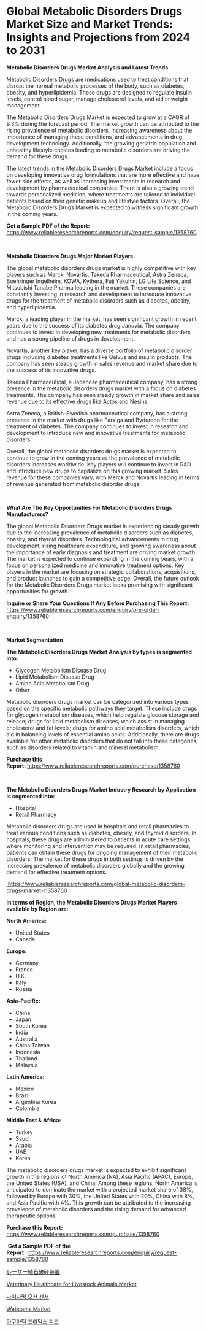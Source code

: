 <p><h1>Global Metabolic Disorders Drugs Market Size and Market Trends: Insights and Projections from 2024 to 2031</h1></p><p><strong>Metabolic Disorders Drugs Market Analysis and Latest Trends</strong></p>
<p><p>Metabolic Disorders Drugs are medications used to treat conditions that disrupt the normal metabolic processes of the body, such as diabetes, obesity, and hyperlipidemia. These drugs are designed to regulate insulin levels, control blood sugar, manage cholesterol levels, and aid in weight management.</p><p>The Metabolic Disorders Drugs Market is expected to grow at a CAGR of 9.3% during the forecast period. The market growth can be attributed to the rising prevalence of metabolic disorders, increasing awareness about the importance of managing these conditions, and advancements in drug development technology. Additionally, the growing geriatric population and unhealthy lifestyle choices leading to metabolic disorders are driving the demand for these drugs.</p><p>The latest trends in the Metabolic Disorders Drugs Market include a focus on developing innovative drug formulations that are more effective and have fewer side effects, as well as increasing investments in research and development by pharmaceutical companies. There is also a growing trend towards personalized medicine, where treatments are tailored to individual patients based on their genetic makeup and lifestyle factors. Overall, the Metabolic Disorders Drugs Market is expected to witness significant growth in the coming years.</p></p>
<p><strong>Get a Sample PDF of the Report:&nbsp;</strong> <a href="https://www.reliableresearchreports.com/enquiry/request-sample/1358760">https://www.reliableresearchreports.com/enquiry/request-sample/1358760</a></p>
<p>&nbsp;</p>
<p><strong>Metabolic Disorders Drugs Major Market Players</strong></p>
<p><p>The global metabolic disorders drugs market is highly competitive with key players such as Merck, Novartis, Takeda Pharmaceutical, Astra Zeneca, Boehringer Ingelheim, KOWA, Kythera, Fuji Yakuhin, LG Life Science, and Mitsubishi Tanabe Pharma leading in the market. These companies are constantly investing in research and development to introduce innovative drugs for the treatment of metabolic disorders such as diabetes, obesity, and hyperlipidemia.</p><p>Merck, a leading player in the market, has seen significant growth in recent years due to the success of its diabetes drug Januvia. The company continues to invest in developing new treatments for metabolic disorders and has a strong pipeline of drugs in development.</p><p>Novartis, another key player, has a diverse portfolio of metabolic disorder drugs including diabetes treatments like Galvus and insulin products. The company has seen steady growth in sales revenue and market share due to the success of its innovative drugs.</p><p>Takeda Pharmaceutical, a Japanese pharmaceutical company, has a strong presence in the metabolic disorders drugs market with a focus on diabetes treatments. The company has seen steady growth in market share and sales revenue due to its effective drugs like Actos and Nesina.</p><p>Astra Zeneca, a British-Swedish pharmaceutical company, has a strong presence in the market with drugs like Farxiga and Bydureon for the treatment of diabetes. The company continues to invest in research and development to introduce new and innovative treatments for metabolic disorders.</p><p>Overall, the global metabolic disorders drugs market is expected to continue to grow in the coming years as the prevalence of metabolic disorders increases worldwide. Key players will continue to invest in R&D and introduce new drugs to capitalize on this growing market. Sales revenue for these companies vary, with Merck and Novartis leading in terms of revenue generated from metabolic disorder drugs.</p></p>
<p>&nbsp;</p>
<p><strong>What Are The Key Opportunities For Metabolic Disorders Drugs Manufacturers?</strong></p>
<p><p>The global Metabolic Disorders Drugs market is experiencing steady growth due to the increasing prevalence of metabolic disorders such as diabetes, obesity, and thyroid disorders. Technological advancements in drug development, rising healthcare expenditure, and growing awareness about the importance of early diagnosis and treatment are driving market growth. The market is expected to continue expanding in the coming years, with a focus on personalized medicine and innovative treatment options. Key players in the market are focusing on strategic collaborations, acquisitions, and product launches to gain a competitive edge. Overall, the future outlook for the Metabolic Disorders Drugs market looks promising with significant opportunities for growth.</p></p>
<p><strong>Inquire or Share Your Questions If Any Before Purchasing This Report:</strong> <a href="https://www.reliableresearchreports.com/enquiry/pre-order-enquiry/1358760">https://www.reliableresearchreports.com/enquiry/pre-order-enquiry/1358760</a></p>
<p>&nbsp;</p>
<p><strong>Market Segmentation</strong></p>
<p><strong>The Metabolic Disorders Drugs Market Analysis by types is segmented into:</strong></p>
<p><ul><li>Glycogen Metabolism Disease Drug</li><li>Lipid Metabolism Disease Drug</li><li>Amino Acid Metabolism Drug</li><li>Other</li></ul></p>
<p><p>Metabolic disorders drugs market can be categorized into various types based on the specific metabolic pathways they target. These include drugs for glycogen metabolism diseases, which help regulate glucose storage and release; drugs for lipid metabolism diseases, which assist in managing cholesterol and fat levels; drugs for amino acid metabolism disorders, which aid in balancing levels of essential amino acids. Additionally, there are drugs available for other metabolic disorders that do not fall into these categories, such as disorders related to vitamin and mineral metabolism.</p></p>
<p><strong>Purchase this Report:&nbsp;</strong><a href="https://www.reliableresearchreports.com/purchase/1358760">https://www.reliableresearchreports.com/purchase/1358760</a></p>
<p>&nbsp;</p>
<p><strong>The Metabolic Disorders Drugs Market Industry Research by Application is segmented into:</strong></p>
<p><ul><li>Hospital</li><li>Retail Pharmacy</li></ul></p>
<p><p>Metabolic disorders drugs are used in hospitals and retail pharmacies to treat various conditions such as diabetes, obesity, and thyroid disorders. In hospitals, these drugs are administered to patients in acute care settings where monitoring and intervention may be required. In retail pharmacies, patients can obtain these drugs for ongoing management of their metabolic disorders. The market for these drugs in both settings is driven by the increasing prevalence of metabolic disorders globally and the growing demand for effective treatment options.</p></p>
<p><a href="https://www.reliableresearchreports.com/global-metabolic-disorders-drugs-market-r1358760">&nbsp;https://www.reliableresearchreports.com/global-metabolic-disorders-drugs-market-r1358760</a></p>
<p><strong>In terms of Region, the Metabolic Disorders Drugs Market Players available by Region are:</strong></p>
<p>
    <p> <strong> North America: </strong>
        <ul>
            <li>United States</li>
            <li>Canada</li>
        </ul>
        </p> 
    <p> <strong> Europe: </strong>
        <ul>
            <li>Germany</li>
            <li>France</li>
            <li>U.K.</li>
            <li>Italy</li>
            <li>Russia</li>
        </ul>
        </p> 
    <p> <strong> Asia-Pacific: </strong>
        <ul>
            <li>China</li>
            <li>Japan</li>
            <li>South Korea</li>
            <li>India</li>
            <li>Australia</li>
            <li>China Taiwan</li>
            <li>Indonesia</li>
            <li>Thailand</li>
            <li>Malaysia</li>
        </ul>
        </p> 
    <p> <strong> Latin America: </strong>
        <ul>
            <li>Mexico</li>
            <li>Brazil</li>
            <li>Argentina Korea</li>
            <li>Colombia</li>
        </ul>
        </p> 
    <p> <strong> Middle East & Africa: </strong>
        <ul>
            <li>Turkey</li>
            <li>Saudi</li>
            <li>Arabia</li>
            <li>UAE</li>
            <li>Korea</li>
        </ul>
    </p>
    </p>
<p><p>The metabolic disorders drugs market is expected to exhibit significant growth in the regions of North America (NA), Asia Pacific (APAC), Europe, the United States (USA), and China. Among these regions, North America is anticipated to dominate the market with a projected market share of 38%, followed by Europe with 30%, the United States with 20%, China with 8%, and Asia Pacific with 4%. This growth can be attributed to the increasing prevalence of metabolic disorders and the rising demand for advanced therapeutic options.</p></p>
<p><strong>Purchase this Report: </strong><a href="https://www.reliableresearchreports.com/purchase/1358760">https://www.reliableresearchreports.com/purchase/1358760</a></p>
<p>&nbsp;<strong>Get a Sample PDF of the Report:&nbsp;&nbsp;</strong><a href="https://www.reliableresearchreports.com/enquiry/request-sample/1358760">https://www.reliableresearchreports.com/enquiry/request-sample/1358760</a></p>
<p><strong></strong></p>
<p><p><a href="https://github.com/charm854/Market-Research-Report-List-1/blob/main/456317389029.md">レーザー結石破砕装置</a></p><p><a href="https://github.com/Krish2023na/Market-Research-Report-List-4/blob/main/veterinary-healthcare-for-livestock-animals-market.md">Veterinary Healthcare for Livestock Animals Market</a></p><p><a href="https://medium.com/@josefarice/%EB%8F%99%EC%A0%81-%EB%AA%A8%EC%85%98-%EC%84%BC%EC%84%9C-%EC%8B%9C%EC%9E%A5-2031%EB%85%84%EA%B9%8C%EC%A7%80%EC%9D%98-%EB%8F%99%ED%96%A5-%EC%98%88%EC%B8%A1-%EB%B0%8F-%EA%B2%BD%EC%9F%81-%EB%B6%84%EC%84%9D-6a70fb57e6f6">다이나믹 모션 센서</a></p><p><a href="https://issuu.com/reportprime-2/docs/webcams-market-size-2030.pptx">Webcams Market</a></p><p><a href="https://medium.com/@simeonbode1/%EB%AC%BC%EA%B3%A0%EA%B8%B0-%EC%82%AC%EB%A3%8C-%EC%8B%9C%EC%9E%A5-%EC%8B%9C%EC%9E%A5-%EC%A0%90%EC%9C%A0%EC%9C%A8-%EC%8B%9C%EC%9E%A5-%EB%8F%99%ED%96%A5-%EB%B0%8F-%EB%AF%B8%EB%9E%98-%EC%84%B1%EC%9E%A5-%ED%83%90%EC%83%89-6141d0ba06f3">아쿠아틱 프리믹스 피드</a></p></p>